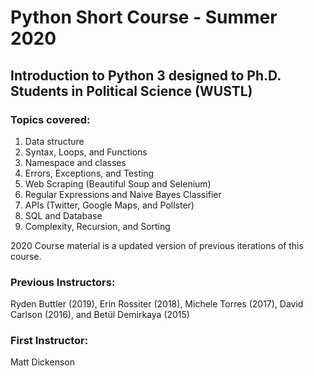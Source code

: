 # Python Short Course - Summer 2020

## Introduction to Python 3 designed to Ph.D. Students in Political Science (WUSTL)

### Topics covered:

1. Data structure
2. Syntax, Loops, and Functions
3. Namespace and classes
4. Errors, Exceptions, and Testing
5. Web Scraping (Beautiful Soup and Selenium)
6. Regular Expressions and Naive Bayes Classifier
7. APIs (Twitter, Google Maps, and Pollster)
8. SQL and Database
9. Complexity, Recursion, and Sorting

2020 Course material is a updated version of previous iterations of this course. 

### Previous Instructors:
Ryden Buttler (2019), Erin Rossiter (2018),  Michele Torres (2017), David Carlson (2016), and Betül Demirkaya (2015)

### First Instructor: 
Matt Dickenson
